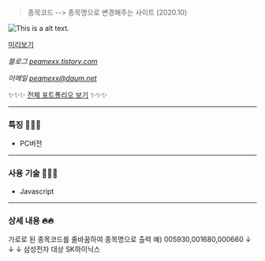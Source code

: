 > 종목코드 --> 종목명으로 변경해주는 사이트 (2020.10)

![This is a alt text.](http://peamexx.com/img/ctnp.jpg)

[미리보기](https://peamexx.github.io/codeToName/)

*블로그 [peamexx.tistory.com](http://peamexx.tistory.com)*

*이메일 peamexx@daum.net*

✨✨✨
[전체 포트폴리오 보기](https://peamexx.github.io/me/)
✨✨✨

___

### 특징 🧚🏻‍♀️
- PC버전
___

### 사용 기술 🤸🤸‍♂️
- Javascript
___

### 상세 내용 🔥🔥

가로로 된 종목코드를 줄바꿈하여 종목명으로 출력
예)
005930,001680,000660
↓ ↓ ↓
삼성전자
대상
SK하이닉스
